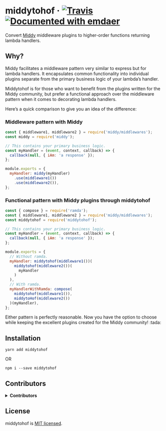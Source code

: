 <!--
  This file was generated by emdaer

  Its template can be found at .emdaer/README.emdaer.md
-->

<!--
  emdaerHash:beba4ded0d24dfff5fd586aa51918d94
-->

<h1 id="middytohof-travis-documented-with-emdaer">middytohof · <a href="https://travis-ci.org/chasingmaxwell/middytohof"><img src="https://img.shields.io/travis/chasingmaxwell/middytohof.svg?branch=master?style=plastic" alt="Travis"></a> <a href="https://github.com/emdaer/emdaer"><img src="https://img.shields.io/badge/📓-documented%20with%20emdaer-F06632.svg?style=flat-square" alt="Documented with emdaer"></a></h1>
<p>Convert <a href="https://github.com/middyjs/middy">Middy</a> middleware plugins to higher-order functions returning lambda handlers.</p>
<h2 id="why-">Why?</h2>
<p>Middy facilitates a middleware pattern very similar to express but for lambda handlers. It encapsulates common functionality into individual plugins separate from the primary business logic of your lambda’s handler.</p>
<p>Middytohof is for those who want to benefit from the plugins written for the Middy community, but prefer a functional approach over the middleware pattern when it comes to decorating lambda handlers.</p>
<p>Here’s a quick comparison to give you an idea of the difference:</p>
<h3 id="middleware-pattern-with-middy">Middleware pattern with Middy</h3>

```JavaScript
const { middleware1, middleware2 } = require('middy/middlewares');
const middy = require('middy');

// This contains your primary business logic.
const myHandler = (event, context, callback) => {
  callback(null, { iAm: 'a response' });
};

module.exports = {
  myHandler: middy(myHandler)
    .use(middleware1())
    .use(middleware2()),
};
```
<h3 id="functional-pattern-with-middy-plugins-through-middytohof">Functional pattern with Middy plugins through middytohof</h3>

```JavaScript
const { compose } = require('ramda');
const { middleware1, middleware2 } = require('middy/middlewares');
const middytohof = require('middytohof');

// This contains your primary business logic.
const myHandler = (event, context, callback) => {
  callback(null, { iAm: 'a response' });
};

module.exports = {
  // Without ramda.
  myHandler: middytohof(middleware1())(
    middytohof(middleware2())(
      myHandler
    )
  ),
  // With ramda.
  myHandlerWithRamda: compose(
    middytohof(middleware1()),
    middytoHof(middleware2())
  )(myHandler),
};
```
<p>Either pattern is perfectly reasonable. Now you have the option to choose while keeping the excellent plugins created for the Middy community! :tada:</p>
<h2 id="installation">Installation</h2>
<p><code>yarn add middytohof</code></p>
<p> OR</p>
<p><code>npm i --save middytohof</code></p>
<h2 id="contributors">Contributors</h2>
<details>
<summary><strong>Contributors</strong></summary><br>
<a title="Senior Engineer at @fourkitchens." href="https://github.com/chasingmaxwell">
  <img align="left" src="https://avatars0.githubusercontent.com/u/3128659?s=24">
</a>
<strong>Peter Sieg</strong>
<br><br>
</details>

<h2 id="license">License</h2>
<p>middytohof is <a href="./LICENSE">MIT licensed</a>.</p>
